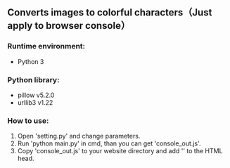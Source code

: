 ## Converts images to colorful characters（Just apply to browser console）
### Runtime environment:
* Python 3
### Python library:
* pillow v5.2.0
* urllib3 v1.22
### How to use:
1. Open 'setting.py' and change parameters.
2. Run 'python main.py' in cmd, than you can get 'console_out.js'.
3. Copy 'console_out.js' to your website directory and add '<script type="text/javascript" src="js/console_out.js">console_out();</script>' to the HTML head.
